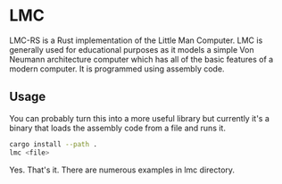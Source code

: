 # LMC

LMC-RS is a Rust implementation of the Little Man Computer. LMC is generally used for educational purposes as it models a simple Von Neumann architecture computer which has all of the basic features of a modern computer. It is programmed using assembly code.

## Usage

You can probably turn this into a more useful library but currently it's a binary that loads the assembly code from a file and runs it.

```bash
cargo install --path .
lmc <file>
```

Yes. That's it. There are numerous examples in lmc directory.
